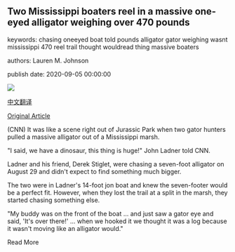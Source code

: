 ## Two Mississippi boaters reel in a massive one-eyed alligator weighing over 470 pounds

keywords: chasing oneeyed boat told pounds alligator gator weighing wasnt mississippi 470 reel trail thought wouldread thing massive boaters

authors: Lauren M. Johnson

publish date: 2020-09-05 00:00:00

![](https://cdn.cnn.com/cnnnext/dam/assets/200905154310-03-massive-mississippi-gator-super-tease.jpg)

[中文翻译](Two%20Mississippi%20boaters%20reel%20in%20a%20massive%20one-eyed%20alligator%20weighing%20over%20470%20pounds_zh.md)

[Original Article](https://edition.cnn.com/2020/09/05/us/massive-gator-caught-in-mississippi-trnd/index.html)

(CNN) It was like a scene right out of Jurassic Park when two gator hunters pulled a massive alligator out of a Mississippi marsh.

"I said, we have a dinosaur, this thing is huge\!" John Ladner told CNN.

Ladner and his friend, Derek Stiglet, were chasing a seven-foot alligator on August 29 and didn't expect to find something much bigger.

The two were in Ladner's 14-foot jon boat and knew the seven-footer would be a perfect fit. However, when they lost the trail at a split in the marsh, they started chasing something else.

"My buddy was on the front of the boat ... and just saw a gator eye and said, 'It's over there\!' ... when we hooked it we thought it was a log because it wasn't moving like an alligator would."

Read More